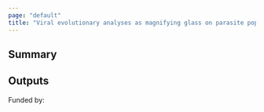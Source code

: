 ```yaml
---
page: "default"
title: "Viral evolutionary analyses as magnifying glass on parasite population dynamics "
---
```


## Summary

## Outputs


Funded by:

